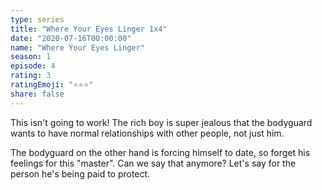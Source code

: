 ```yaml
---
type: series
title: "Where Your Eyes Linger 1x4"
date: "2020-07-16T00:00:00"
name: "Where Your Eyes Linger"
season: 1
episode: 4
rating: 3
ratingEmoji: "⭐️⭐️⭐️"
share: false
---
```


This isn't going to work! The rich boy is super jealous that the bodyguard wants to have normal relationships with other people, not just him.

The bodyguard on the other hand is forcing himself to date, so forget his feelings for this "master". Can we say that anymore? Let's say for the person he's being paid to protect.
